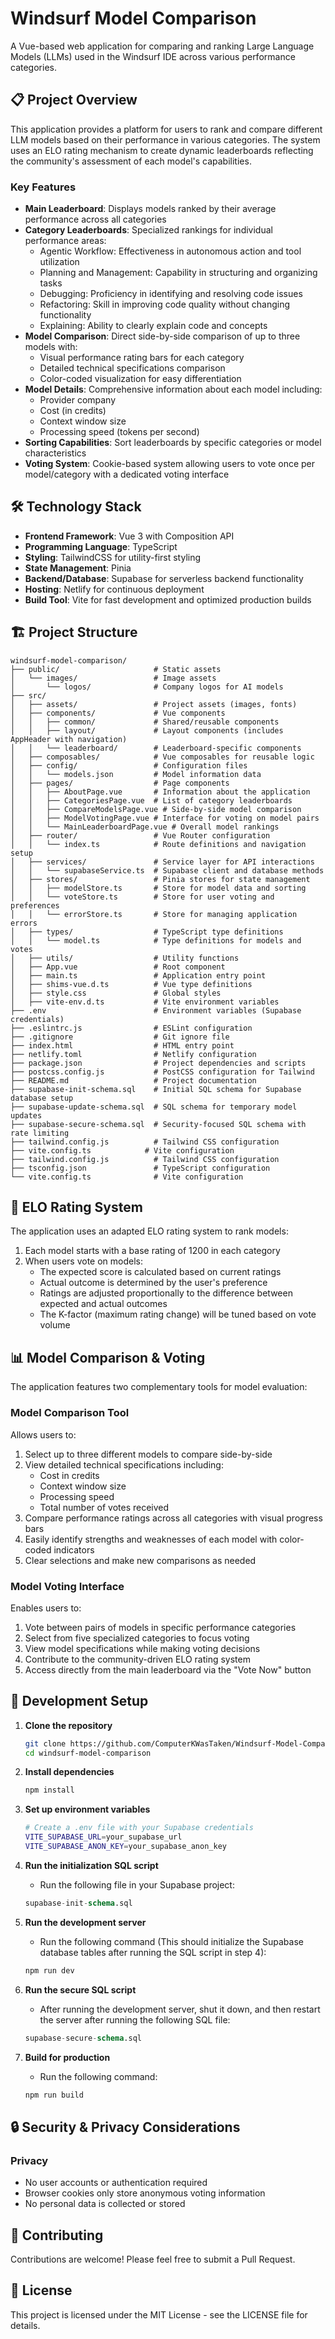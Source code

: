 # Windsurf Model Comparison

A Vue-based web application for comparing and ranking Large Language Models
(LLMs) used in the Windsurf IDE across various performance categories.

## 📋 Project Overview

This application provides a platform for users to rank and compare different LLM
models based on their performance in various categories. The system uses an ELO
rating mechanism to create dynamic leaderboards reflecting the community's
assessment of each model's capabilities.

### Key Features

- **Main Leaderboard**: Displays models ranked by their average performance
  across all categories
- **Category Leaderboards**: Specialized rankings for individual performance
  areas:
  - Agentic Workflow: Effectiveness in autonomous action and tool utilization
  - Planning and Management: Capability in structuring and organizing tasks
  - Debugging: Proficiency in identifying and resolving code issues
  - Refactoring: Skill in improving code quality without changing functionality
  - Explaining: Ability to clearly explain code and concepts
- **Model Comparison**: Direct side-by-side comparison of up to three models
  with:
  - Visual performance rating bars for each category
  - Detailed technical specifications comparison
  - Color-coded visualization for easy differentiation
- **Model Details**: Comprehensive information about each model including:
  - Provider company
  - Cost (in credits)
  - Context window size
  - Processing speed (tokens per second)
- **Sorting Capabilities**: Sort leaderboards by specific categories or model
  characteristics
- **Voting System**: Cookie-based system allowing users to vote once per
  model/category with a dedicated voting interface

## 🛠️ Technology Stack

- **Frontend Framework**: Vue 3 with Composition API
- **Programming Language**: TypeScript
- **Styling**: TailwindCSS for utility-first styling
- **State Management**: Pinia
- **Backend/Database**: Supabase for serverless backend functionality
- **Hosting**: Netlify for continuous deployment
- **Build Tool**: Vite for fast development and optimized production builds

## 🏗️ Project Structure

```
windsurf-model-comparison/
├── public/                     # Static assets
│   └── images/                 # Image assets
│       └── logos/              # Company logos for AI models
├── src/
│   ├── assets/                 # Project assets (images, fonts)
│   ├── components/             # Vue components
│   │   ├── common/             # Shared/reusable components
│   │   ├── layout/             # Layout components (includes AppHeader with navigation)
│   │   └── leaderboard/        # Leaderboard-specific components
│   ├── composables/            # Vue composables for reusable logic
│   ├── config/                 # Configuration files
│   │   └── models.json         # Model information data
│   ├── pages/                  # Page components
│   │   ├── AboutPage.vue       # Information about the application
│   │   ├── CategoriesPage.vue  # List of category leaderboards
│   │   ├── CompareModelsPage.vue # Side-by-side model comparison
│   │   ├── ModelVotingPage.vue # Interface for voting on model pairs
│   │   └── MainLeaderboardPage.vue # Overall model rankings
│   ├── router/                 # Vue Router configuration
│   │   └── index.ts            # Route definitions and navigation setup
│   ├── services/               # Service layer for API interactions
│   │   └── supabaseService.ts  # Supabase client and database methods
│   ├── stores/                 # Pinia stores for state management
│   │   ├── modelStore.ts       # Store for model data and sorting
│   │   └── voteStore.ts        # Store for user voting and preferences
│   │   └── errorStore.ts       # Store for managing application errors
│   ├── types/                  # TypeScript type definitions
│   │   └── model.ts            # Type definitions for models and votes
│   ├── utils/                  # Utility functions
│   ├── App.vue                 # Root component
│   ├── main.ts                 # Application entry point
│   ├── shims-vue.d.ts          # Vue type definitions
│   ├── style.css               # Global styles
│   ├── vite-env.d.ts           # Vite environment variables
├── .env                        # Environment variables (Supabase credentials)
├── .eslintrc.js                # ESLint configuration
├── .gitignore                  # Git ignore file
├── index.html                  # HTML entry point
├── netlify.toml                # Netlify configuration
├── package.json                # Project dependencies and scripts
├── postcss.config.js           # PostCSS configuration for Tailwind
├── README.md                   # Project documentation
├── supabase-init-schema.sql    # Initial SQL schema for Supabase database setup
├── supabase-update-schema.sql  # SQL schema for temporary model updates
├── supabase-secure-schema.sql  # Security-focused SQL schema with rate limiting
├── tailwind.config.js          # Tailwind CSS configuration
├── vite.config.ts            # Vite configuration
├── tailwind.config.js          # Tailwind CSS configuration
├── tsconfig.json               # TypeScript configuration
└── vite.config.ts              # Vite configuration
```

## 🧮 ELO Rating System

The application uses an adapted ELO rating system to rank models:

1. Each model starts with a base rating of 1200 in each category
2. When users vote on models:
   - The expected score is calculated based on current ratings
   - Actual outcome is determined by the user's preference
   - Ratings are adjusted proportionally to the difference between expected and
     actual outcomes
   - The K-factor (maximum rating change) will be tuned based on vote volume

## 📊 Model Comparison & Voting

The application features two complementary tools for model evaluation:

### Model Comparison Tool

Allows users to:

1. Select up to three different models to compare side-by-side
2. View detailed technical specifications including:
   - Cost in credits
   - Context window size
   - Processing speed
   - Total number of votes received
3. Compare performance ratings across all categories with visual progress bars
4. Easily identify strengths and weaknesses of each model with color-coded
   indicators
5. Clear selections and make new comparisons as needed

### Model Voting Interface

Enables users to:

1. Vote between pairs of models in specific performance categories
2. Select from five specialized categories to focus voting
3. View model specifications while making voting decisions
4. Contribute to the community-driven ELO rating system
5. Access directly from the main leaderboard via the "Vote Now" button

## 🔧 Development Setup

1. **Clone the repository**
   ```bash
   git clone https://github.com/ComputerKWasTaken/Windsurf-Model-Comparison.git
   cd windsurf-model-comparison
   ```

2. **Install dependencies**
   ```bash
   npm install
   ```

3. **Set up environment variables**
   ```bash
   # Create a .env file with your Supabase credentials
   VITE_SUPABASE_URL=your_supabase_url
   VITE_SUPABASE_ANON_KEY=your_supabase_anon_key
   ```
4. **Run the initialization SQL script**
   - Run the following file in your Supabase project:
   ```sql
   supabase-init-schema.sql
   ```

5. **Run the development server**
   - Run the following command (This should initialize the Supabase database
     tables after running the SQL script in step 4):
   ```bash
   npm run dev
   ```

6. **Run the secure SQL script**
   - After running the development server, shut it down, and then restart the
     server after running the following SQL file:
   ```sql
   supabase-secure-schema.sql
   ```

7. **Build for production**
   - Run the following command:
   ```bash
   npm run build
   ```

## 🔒 Security & Privacy Considerations

### Privacy

- No user accounts or authentication required
- Browser cookies only store anonymous voting information
- No personal data is collected or stored

## 🤝 Contributing

Contributions are welcome! Please feel free to submit a Pull Request.

## 📄 License

This project is licensed under the MIT License - see the LICENSE file for
details.
